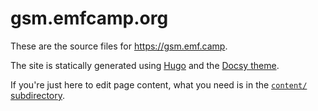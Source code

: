 # gsm.emfcamp.org

These are the source files for <https://gsm.emf.camp>.

The site is statically generated using [Hugo](https://gohugo.io) and the [Docsy theme](https://www.docsy.dev).

If you're just here to edit page content, what you need is in the [`content/` subdirectory](content/).
